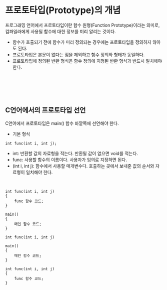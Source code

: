 # 프로토타입(Prototype)의 개념
프로그래밍 언어에서 프로토타입이란 함수 원형(Function Prototype)이라는 의미로, 컴파일러에게 사용될 함수에 대한 정보를 미리 알리는 것이다.
- 함수가 호출되기 전에 함수가 미리 정의되는 경우에는 프로토타입을 정의하지 않아도 된다.
- 프로토타입은 본문이 없다는 점을 제외하고 함수 정의와 형태가 동일하다.
- 프로토타입에 정의된 반환 형식은 함수 정의에 지정된 반환 형식과 반드시 일치해야 한다.

<br>
<br>
<br>
<br>

## C언어에서의 프로토타입 선언
C언어에서 프로토타입은 main() 함수 바깥쪽에 선언해야 한다.
- 기본 형식

```
int func(int i, int j);
```

- int: 반환할 값의 자료형을 적는다. 반환될 값이 없으면 void를 적는다.
- func: 사용할 함수의 이름이다. 사용자가 임의로 지정하면 된다.
- (int i, int j): 함수에서 사용할 매개변수다. 호출하는 곳에서 보내준 값의 순서와 자료형이 일치해야 한다.

<br>

```
int func(int i, int j)
{
    func 함수 코드;
}

main()
{
    메인 함수 코드;
}
```

```
int func(int i, int j)

main()
{
    메인 함수 코드;
}

int func(int i, int j)
{
    func 함수 코드;
}
```
